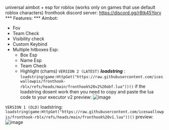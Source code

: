 universal aimbot + esp for roblox (works only on games that use default roblox characters) 
fronthook discord server: https://discord.gg/r8tk45Yprv
*** Features: ***
     Aimbot:
- Fov
- Team Check
- Visibility check
- Custom Keybind
- Multiple hitboxes
     Esp:
  - Box Esp
  - Name Esp
  - Team Check
  - Highlight (chams)
```VERSION 2 (LATEST)```
***loadstring*** : ``` loadstring(game:HttpGet("https://raw.githubusercontent.com/iceswallowpis/fronthook-rblx/refs/heads/main/fronthook%20v2%20obf.lua"))() ```
if the loadstring dosent work then you need to copy and paste the lua code to your executor
v2 preview:
![image](https://github.com/user-attachments/assets/e4196ce2-b845-45de-9f46-10509b0b3e46)


```VERSION 1 (OLD)```
loadstring: ```loadstring(game:HttpGet("https://raw.githubusercontent.com/iceswallowpis/fronthook-rblx/refs/heads/main/fronthook%20v1.lua"))()```
preview: ![image](https://github.com/user-attachments/assets/f600356a-f204-45ee-b2c9-e92482c7ab62)


